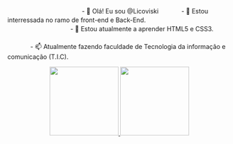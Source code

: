 ㅤㅤㅤㅤㅤㅤㅤㅤㅤㅤㅤㅤㅤ- 👋 Olá! Eu sou @Licoviskiㅤㅤㅤㅤ- 👀 Estou interressada no ramo de front-end e Back-End.
ㅤㅤㅤㅤㅤㅤㅤㅤㅤㅤㅤㅤㅤㅤㅤㅤㅤㅤㅤㅤㅤㅤㅤㅤㅤ- 🌱 Estou atualmente a aprender HTML5 e CSS3.ㅤㅤㅤㅤㅤㅤㅤㅤㅤㅤ
ㅤㅤㅤㅤㅤㅤㅤㅤㅤㅤㅤㅤㅤㅤㅤㅤㅤㅤㅤㅤㅤㅤㅤㅤㅤㅤㅤㅤㅤㅤㅤㅤㅤㅤㅤ- 📫 Atualmente fazendo faculdade de Tecnologia da informação e comunicação (T.I.C).

<div align="center">
  <a href="https://github.com/Licoviski">
  <img height="155em" src="https://github-readme-stats.vercel.app/api?username=Licoviski&show_icons=true&theme=dracula&include_all_commits=true&count_private=true"/>
  <img height="155em" src="https://github-readme-stats.vercel.app/api/top-langs/?username=Licoviski&layout=compact&langs_count=7&theme=dracula"/>
</div>
